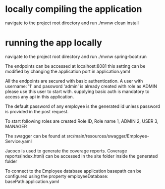 # locally compiling the application

navigate to the project root directory and run ./mvnw clean install
# running the app locally

navigate to the project root directory and run ./mvnw spring-boot:run

The endpoints can be accessed at localhost:8081 this setting can be  modified by changing the application port
in application.yaml

All the endpoints are secured with basic authentication.
A user with username: '1' and password 'admin' is already created with role as ADMIN please use this user to start with.
supplying basic auth is mandatory to access any api in this application.

The default password of any employee is the generated id unless password is provided in the post request.

To start following roles are created
Role ID, Role name
1,        ADMIN
2,        USER
3,        MANAGER

The swagger can be found at src/main/resources/swagger/Employee-Service.yaml

Jacoco is used to generate the coverage reports.
Coverage reports(index.html) can be accessed in the site folder inside the generated folder

To connect to the Employee database application basepath can be configured using the property employeeDatabase:
basePath:application.yaml

